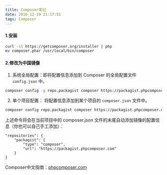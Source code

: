 ```yaml
---
title: Composer笔记
date: 2016-12-19 21:17:51
tags: Composer
---
```

#### 1.安装
```bash
curl -sS https://getcomposer.org/installer | php
mv composer.phar /usr/local/bin/composer
```
#### 2.修改为中国镜像
1. 系统全局配置：即将配置信息添加到 Composer 的全局配置文件 `config.json` 中。
```bash
composer config -g repo.packagist composer https://packagist.phpcomposer.com
```

2. 单个项目配置： 将配置信息添加到某个项目的 `composer.json` 文件中。
```bash
composer config repo.packagist composer https://packagist.phpcomposer.com
```
上述命令将会在当前项目中的 composer.json 文件的末尾自动添加镜像的配置信息（你也可以自己手工添加）：
```
"repositories": {
    "packagist": {
        "type": "composer",
        "url": "https://packagist.phpcomposer.com"
    }
}
```

Composer中文指南：[phpcomposer.com](http://docs.phpcomposer.com/)